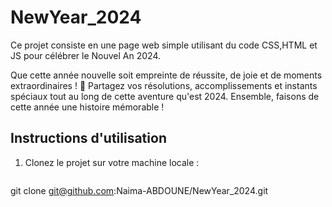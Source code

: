 # NewYear_2024
Ce projet consiste en une page web simple utilisant du code CSS,HTML et JS pour célébrer le Nouvel An 2024.

Que cette année nouvelle soit empreinte de réussite, de joie et de moments extraordinaires ! 🌟 Partagez vos résolutions, accomplissements et instants spéciaux tout au long de cette aventure qu'est 2024. Ensemble, faisons de cette année une histoire mémorable ! 

## Instructions d'utilisation

1. Clonez le projet sur votre machine locale :
   ```bash

git clone git@github.com:Naima-ABDOUNE/NewYear_2024.git
